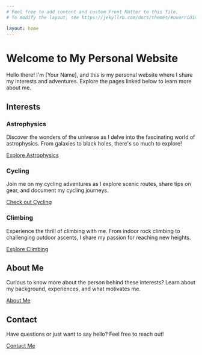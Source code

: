 ```yaml
---
# Feel free to add content and custom Front Matter to this file.
# To modify the layout, see https://jekyllrb.com/docs/themes/#overriding-theme-defaults

layout: home
---
```

# Welcome to My Personal Website

Hello there! I'm [Your Name], and this is my personal website where I share my interests and adventures. Explore the pages linked below to learn more about me.

## Interests

### Astrophysics
Discover the wonders of the universe as I delve into the fascinating world of astrophysics. From galaxies to black holes, there's so much to explore!

[Explore Astrophysics](/astrophysics)

### Cycling
Join me on my cycling adventures as I explore scenic routes, share tips on gear, and document my cycling journeys.

[Check out Cycling](/cycling)

### Climbing
Experience the thrill of climbing with me. From indoor rock climbing to challenging outdoor ascents, I share my passion for reaching new heights.

[Explore Climbing](/climbing)

## About Me
Curious to know more about the person behind these interests? Learn about my background, experiences, and what motivates me.

[About Me](/about)

## Contact
Have questions or just want to say hello? Feel free to reach out!

[Contact Me](/contact)
